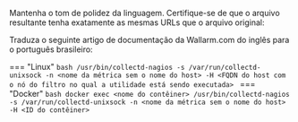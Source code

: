 Mantenha o tom de polidez da linguagem. Certifique-se de que o arquivo resultante tenha exatamente as mesmas URLs que o arquivo original:

Traduza o seguinte artigo de documentação da Wallarm.com do inglês para o português brasileiro:

=== "Linux"
    ```bash
    /usr/bin/collectd-nagios -s /var/run/collectd-unixsock -n <nome da métrica sem o nome do host> -H <FQDN do host com o nó do filtro no qual a utilidade está sendo executada>
    ```
=== "Docker"
    ```bash
    docker exec <nome do contêiner> /usr/bin/collectd-nagios -s /var/run/collectd-unixsock -n <nome da métrica sem o nome do host> -H <ID do contêiner>
    ```